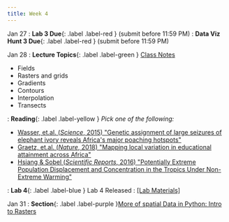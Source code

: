 ```yaml
---
title: Week 4
---
```


Jan 27
: **Lab 3 Due**{: .label .label-red } (submit before 11:59 PM)
: **Data Viz Hunt 3 Due**{: .label .label-red } (submit before 11:59 PM)

Jan 28
: **Lecture Topics**{: .label .label-green } [Class Notes][6]
 - Fields
 - Rasters and grids
 - Gradients
 - Contours
 - Interpolation
 - Transects

: **Reading**{: .label .label-yellow } 
*Pick one of the following:*
 - [Wasser, et.al. (*Science*, 2015) "Genetic assignment of large seizures of elephant ivory reveals Africa's major poaching hotspots"
][1]
 - [Graetz, et.al. (*Nature*, 2018) "Mapping local variation in educational attainment across Africa"
][2]
 - [Hsiang & Sobel (*Scientific Reports*, 2016) "Potentially Extreme Population Displacement and Concentration in the Tropics Under Non-Extreme Warming"][3]

: **Lab 4**{: .label .label-blue } Lab 4 Released
  : [[Lab Materials]][4]


Jan 31
: **Section**{: .label .label-purple }[More of spatial Data in Python: Intro to Rasters][5]

[1]: https://www-science-org.stanford.idm.oclc.org/doi/10.1126/science.aaa2457 
[2]: https://www-nature-com.stanford.idm.oclc.org/articles/nature25761
[3]: https://www-nature-com.stanford.idm.oclc.org/articles/srep25697
[4]: https://web.stanford.edu/class/gep268/published/lab_04/lab_04.zip
[5]: https://web.stanford.edu/class/gep268/sections/week_04.zip
[6]: https://web.stanford.edu/class/gep268/lecture_notes/gep268_lecture_5.pdf
 

